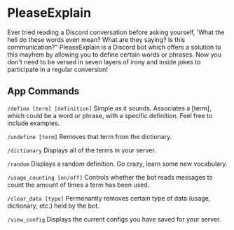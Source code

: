 # PleaseExplain

Ever tried reading a Discord conversation before asking yourself, 'What the hell do these words even mean? What are they saying? Is this communication?"
PleaseExplain is a Discord bot which offers a solution to this mayhem by allowing you to define certain words or phrases. 
Now you don't need to be versed in seven layers of irony and inside jokes to participate in a regular conversion!

## App Commands

`/define [term] [definition]`
Simple as it sounds. Associates a [term], which could be a word or phrase, with a specific definition. Feel free to include examples.

`/undefine [term]`
Removes that term from the dictionary.

`/dictionary`
Displays all of the terms in your server.

`/random`
Displays a random definition. Go crazy, learn some new vocabulary.

`/usage_counting [on/off]`
Controls whether the bot reads messages to count the amount of times a term has been used.

`/clear_data [type]`
Permenantly removes certain type of data (usage, dictionary, etc.) held by the bot.

`/view_config`
Displays the current configs you have saved for your server.
